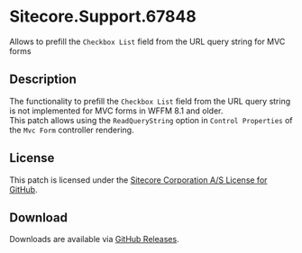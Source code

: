 # Sitecore.Support.67848
Allows to prefill the `Checkbox List` field from the URL query string for MVC forms

## Description
The functionality to prefill the `Checkbox List` field from the URL query string is not implemented for MVC forms in WFFM 8.1 and older.
<br/>
This patch allows using the `ReadQueryString` option in `Control Properties` of the `Mvc Form` controller rendering.

## License  
This patch is licensed under the [Sitecore Corporation A/S License for GitHub](https://github.com/sitecoresupport/Sitecore.Support.67848/blob/master/LICENSE).  

## Download  
Downloads are available via [GitHub Releases](https://github.com/sitecoresupport/Sitecore.Support.67848/releases).  
